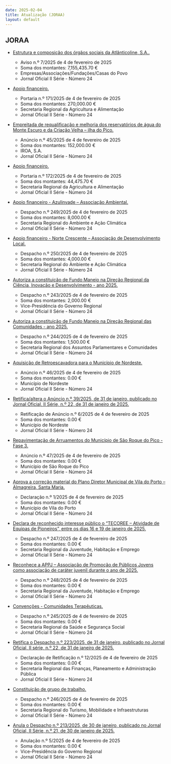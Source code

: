 ```yaml
---
date: 2025-02-04
title: Atualização (JORAA)
layout: default
---
```

## JORAA

* [Estrutura e composição dos órgãos sociais da Atlânticoline, S.A..](https://jo.azores.gov.pt/#/ato/e617e27e-f7ae-429f-8253-1c7427f36d6f)
  * Aviso n.º 7/2025 de 4 de fevereiro de 2025
  * Soma dos montantes: 7,155,435.70 €
  * Empresas/Associações/Fundações/Casas do Povo
  * Jornal Oficial II Série - Número 24

* [Apoio financeiro.](https://jo.azores.gov.pt/#/ato/2d96c3dd-9f05-45b7-97c7-37d4e35ad9f6)
  * Portaria n.º 171/2025 de 4 de fevereiro de 2025
  * Soma dos montantes: 270,000.00 €
  * Secretaria Regional da Agricultura e Alimentação
  * Jornal Oficial II Série - Número 24

* [Empreitada de requalificação e melhoria dos reservatórios de água do Monte Escuro e da Criação Velha – ilha do Pico.](https://jo.azores.gov.pt/#/ato/7eddaddf-6c7c-4221-94da-ba7e4273ea04)
  * Anúncio n.º 45/2025 de 4 de fevereiro de 2025
  * Soma dos montantes: 152,000.00 €
  * IROA, S.A.
  * Jornal Oficial II Série - Número 24

* [Apoio financeiro.](https://jo.azores.gov.pt/#/ato/4a775292-1073-4a0e-9ff1-f0b93a38a8b3)
  * Portaria n.º 172/2025 de 4 de fevereiro de 2025
  * Soma dos montantes: 44,475.70 €
  * Secretaria Regional da Agricultura e Alimentação
  * Jornal Oficial II Série - Número 24

* [Apoio financeiro - Azulinvade – Associação Ambiental.](https://jo.azores.gov.pt/#/ato/0f4effd1-2b3d-4088-bf65-86f0fe76bd1c)
  * Despacho n.º 249/2025 de 4 de fevereiro de 2025
  * Soma dos montantes: 8,000.00 €
  * Secretaria Regional do Ambiente e Ação Climática
  * Jornal Oficial II Série - Número 24

* [Apoio financeiro - Norte Crescente – Associação de Desenvolvimento Local.](https://jo.azores.gov.pt/#/ato/aacdb3be-57a8-467a-9603-e9a3774405fb)
  * Despacho n.º 250/2025 de 4 de fevereiro de 2025
  * Soma dos montantes: 4,000.00 €
  * Secretaria Regional do Ambiente e Ação Climática
  * Jornal Oficial II Série - Número 24

* [Autoriza a constituição de Fundo Maneio na Direção Regional da Ciência, Inovação e Desenvolvimento - ano 2025.](https://jo.azores.gov.pt/#/ato/0732c7bf-9c0d-47a3-82ce-bdc19faa600a)
  * Despacho n.º 243/2025 de 4 de fevereiro de 2025
  * Soma dos montantes: 2,000.00 €
  * Vice-Presidência do Governo Regional
  * Jornal Oficial II Série - Número 24

* [Autoriza a constituição de Fundo Maneio na Direção Regional das Comunidades - ano 2025.](https://jo.azores.gov.pt/#/ato/976e409b-4c4f-4a2a-932c-1ec6a698ac79)
  * Despacho n.º 244/2025 de 4 de fevereiro de 2025
  * Soma dos montantes: 1,500.00 €
  * Secretaria Regional dos Assuntos Parlamentares e Comunidades
  * Jornal Oficial II Série - Número 24

* [Aquisição de Retroescavadora para o Município de Nordeste.](https://jo.azores.gov.pt/#/ato/f7975815-f55b-4aa8-86a9-cd1d2e68df2f)
  * Anúncio n.º 46/2025 de 4 de fevereiro de 2025
  * Soma dos montantes: 0.00 €
  * Município de Nordeste
  * Jornal Oficial II Série - Número 24

* [Retifica/altera o Anúncio n.º 39/2025, de 31 de janeiro, publicado no Jornal Oficial, II Série, n.º 22, de 31 de janeiro de 2025.](https://jo.azores.gov.pt/#/ato/22a17f44-c27e-4c35-a084-e73bbdb9aab3)
  * Retificação de Anúncio n.º 6/2025 de 4 de fevereiro de 2025
  * Soma dos montantes: 0.00 €
  * Município de Nordeste
  * Jornal Oficial II Série - Número 24

* [Repavimentação de Arruamentos do Município de São Roque do Pico - Fase 3.](https://jo.azores.gov.pt/#/ato/93f841f5-eb1e-4041-a0ef-279d0f07d236)
  * Anúncio n.º 47/2025 de 4 de fevereiro de 2025
  * Soma dos montantes: 0.00 €
  * Município de São Roque do Pico
  * Jornal Oficial II Série - Número 24

* [Aprova a correção material do Plano Diretor Municipal de Vila do Porto – Almagreira, Santa Maria.](https://jo.azores.gov.pt/#/ato/011124f6-5f95-4690-966b-93021e98d69e)
  * Declaração n.º 1/2025 de 4 de fevereiro de 2025
  * Soma dos montantes: 0.00 €
  * Município de Vila do Porto
  * Jornal Oficial II Série - Número 24

* [Declara de reconhecido interesse público o “TECOREE – Atividade de Equipas de Pioneiros”, entre os dias 16 e 19 de janeiro de 2025.](https://jo.azores.gov.pt/#/ato/eed3d910-8955-4354-b3da-944bfca00757)
  * Despacho n.º 247/2025 de 4 de fevereiro de 2025
  * Soma dos montantes: 0.00 €
  * Secretaria Regional da Juventude, Habitação e Emprego
  * Jornal Oficial II Série - Número 24

* [Reconhece a APPJ – Associação de Promoção de Públicos Jovens como associação de caráter juvenil durante o ano de 2025.](https://jo.azores.gov.pt/#/ato/f552638c-431c-4736-8432-b812818dd1bd)
  * Despacho n.º 248/2025 de 4 de fevereiro de 2025
  * Soma dos montantes: 0.00 €
  * Secretaria Regional da Juventude, Habitação e Emprego
  * Jornal Oficial II Série - Número 24

* [Convenções - Comunidades Terapêuticas.](https://jo.azores.gov.pt/#/ato/36bf52bc-fad6-4867-b971-5b207e72b411)
  * Despacho n.º 245/2025 de 4 de fevereiro de 2025
  * Soma dos montantes: 0.00 €
  * Secretaria Regional da Saúde e Segurança Social
  * Jornal Oficial II Série - Número 24

* [Retifica o Despacho n.º 223/2025, de 31 de janeiro, publicado no Jornal Oficial, II série, n.º 22, de 31 de janeiro de 2025.](https://jo.azores.gov.pt/#/ato/888bd046-4c72-4a29-abd2-0a29a2a036af)
  * Declaração de Retificação n.º 12/2025 de 4 de fevereiro de 2025
  * Soma dos montantes: 0.00 €
  * Secretaria Regional das Finanças, Planeamento e Administração Pública
  * Jornal Oficial II Série - Número 24

* [Constituição de grupo de trabalho.](https://jo.azores.gov.pt/#/ato/50cd1777-f97c-48c3-a1dd-777ffaa685cc)
  * Despacho n.º 246/2025 de 4 de fevereiro de 2025
  * Soma dos montantes: 0.00 €
  * Secretaria Regional do Turismo, Mobilidade e Infraestruturas
  * Jornal Oficial II Série - Número 24

* [Anula o Despacho n.º 213/2025, de 30 de janeiro, publicado no Jornal Oficial, II Série, n.º 21, de 30 de janeiro de 2025.](https://jo.azores.gov.pt/#/ato/c96e1ee4-91ba-4a66-ab2d-40504edc80f4)
  * Anulação n.º 5/2025 de 4 de fevereiro de 2025
  * Soma dos montantes: 0.00 €
  * Vice-Presidência do Governo Regional
  * Jornal Oficial II Série - Número 24
